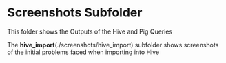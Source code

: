 # Screenshots Subfolder

This folder shows the Outputs of the Hive and Pig Queries

The **hive_import**(./screenshots/hive_import) subfolder shows screenshots of the initial problems faced when importing into Hive
